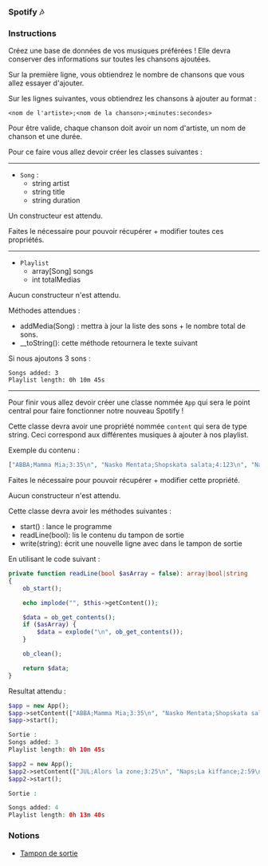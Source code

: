 ### Spotify 🎶

### Instructions

Créez une base de données de vos musiques préférées ! Elle devra conserver des informations sur toutes les chansons ajoutées. 

Sur la première ligne, vous obtiendrez le nombre de chansons que vous allez essayer d'ajouter. 

Sur les lignes suivantes, vous obtiendrez les chansons à ajouter au format : 

`<nom de l'artiste>;<nom de la chanson>;<minutes:secondes>` 

Pour être valide, chaque chanson doit avoir un nom d'artiste, un nom de chanson et une durée.

Pour ce faire vous allez devoir créer les classes suivantes : 

---

- `Song` : 
    - string artist
    - string title
    - string duration

Un constructeur est attendu.

Faites le nécessaire pour pouvoir récupérer + modifier toutes ces propriétés.    

---
- `Playlist`
    - array[Song] songs
    - int totalMedias

Aucun constructeur n'est attendu.

Méthodes attendues : 
 - addMedia(Song) : mettra à jour la liste des sons + le nombre total de sons.
 - __toString(): cette méthode retournera le texte suivant 

Si nous ajoutons 3 sons : 

```
Songs added: 3
Playlist length: 0h 10m 45s
```

---

Pour finir vous allez devoir créer une classe nommée `App` qui sera le point central pour faire fonctionner notre nouveau Spotify !

Cette classe devra avoir une propriété nommée `content` qui sera de type string. Ceci correspond aux différentes musiques à ajouter à nos playlist.

Exemple du contenu : 

```php
["ABBA;Mamma Mia;3:35\n", "Nasko Mentata;Shopskata salata;4:123\n", "Nasko Mentata;Shopskata salata;4:12"];
```

Faites le nécessaire pour pouvoir récupérer + modifier cette propriété. 

Aucun constructeur n'est attendu.

Cette classe devra avoir les méthodes suivantes : 
- start() : lance le programme
- readLine(bool): lis le contenu du tampon de sortie
- write(string): écrit une nouvelle ligne avec dans le tampon de sortie

En utilisant le code suivant : 
```php
private function readLine(bool $asArray = false): array|bool|string
{
    ob_start();

    echo implode("", $this->getContent());

    $data = ob_get_contents();
    if ($asArray) {
        $data = explode("\n", ob_get_contents());
    }

    ob_clean();

    return $data;
}
```

Resultat attendu : 

```php
$app = new App();
$app->setContent(["ABBA;Mamma Mia;3:35\n", "Nasko Mentata;Shopskata salata;4:123\n", "Nasko Mentata;Shopskata salata;4:12"]);
$app->start();

Sortie : 
Songs added: 3
Playlist length: 0h 10m 45s

$app2 = new App();
$app2->setContent(["JUL;Alors la zone;3:25\n", "Naps;La kiffance;2:59\n", "2TH;Si seulement;4:09\n", "Vayn;24H chrono;3:48"]);
$app2->start();

Sortie :

Songs added: 4
Playlist length: 0h 13m 40s
```

### Notions

- [Tampon de sortie](https://tutowebdesign.com/flux-sortie-php.php)